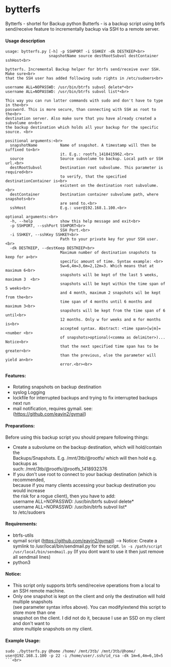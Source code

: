 bytterfs
========
Bytterfs - shortel for Backup python Butterfs - is a backup script using btrfs send/receive feature to incrementally backup
via SSH to a remote server.

####  Usage description
```
usage: bytterfs.py [-h] -p SSHPORT -i SSHKEY -dk DESTKEEP<br>
                   snapshotName source destRootSubvol destContainer sshHost<br>

bytterfs. Incremental Backup helper for btrfs send/receive over SSH. Make sure<br>
that the SSH user has added following sudo rights in /etc/sudoers<br>

username ALL=NOPASSWD: /usr/bin/btrfs subvol delete*<br>
username ALL=NOPASSWD: /usr/bin/btrfs subvol list*<br>

This way you can run latter commands with sudo and don't have to type in the<br>
password. This is more secure, than connecting with SSH as root to the<br>
destination server. Also make sure that you have already created a subvolume on<br>
the backup destination which holds all your backup for the specific source. <br>

positional arguments:<br>
  snapshotName          Name of snapshot. A timestamp will then be suffixed to<br>
                        it. E.g.: rootfs_1418415962.<br>
  source                Source subvolume to backup. Local path or SSH url.<br>
  destRootSubvol        Destination root subvolume. This parameter is required<br>
                        to verify, that the specified destinationContainer is<br>
                        existent on the destination root subvolume.<br>
  destContainer         Destination container subvolume path, where snapshots<br>
                        are send to.<br>
  sshHost               E.g.: user@192.168.1.100.<br>

optional arguments:<br>
  -h, --help            show this help message and exit<br>
  -p SSHPORT, --sshPort SSHPORT<br>
                        SSH Port.<br>
  -i SSHKEY, --sshKey SSHKEY<br>
                        Path to your private key for your SSH user.<br>
  -dk DESTKEEP, --destKeep DESTKEEP<br>
                        Maximum number of destination snapshots to keep for a<br>
                        specific amount of time. Syntax example: <br>
                        5w=6,4m=3,6m=2,12m=3. Which means that at maximum 6<br>
                        snapshots will be kept of the last 5 weeks, maximum 3  <br> 
                        snapshots will be kept within the time span of 5 weeks<br>
                        and 4 month, maximum 2 snapshots wil be kept from the<br>
                        time span of 4 months until 6 months and maximum 3<br>
                        snapshots will be kept from the time span of 6 until<br>
                        12 months. Only w for weeks and m for months is<br>
                        accepted syntax. Abstract: <time span>[w|m]= <number <br>
                        of snapshots>optional(<comma as delimiter>)... Notice<br>
                        that the next specified time span has to be greater<br>
                        than the previous, else the parameter will yield an<br>
                        error.<br><br>
```          

#### Features:
- Rotating snapshots on backup destination
- syslog Logging
- lockfile for interrupted backups and trying to fix interrupted backups next run
- mail notification, requires gymail. see: (https://github.com/eayin2/gymail) <br>

#### Preparations:<br>
Before using this backup script you should prepare following things:<br>
- Create a subvolume on the backup destination, which will hold/contain the <br>
   Backups/Snapshots. E.g. /mnt/3tb/@rootfs/  which will then hold e.g. backups as <br>
   such: /mnt/3tb/@rootfs/@rootfs_1418932376   <br>
- If you don't use root to connect to your backup destination (which is recommended,  <br>
   because if you many clients accessing your backup destination you would increase  <br>
   the risk for a rogue client), then you have to add: <br>
   username ALL=NOPASSWD: /usr/bin/btrfs subvol delete*<br>
   username ALL=NOPASSWD: /usr/bin/btrfs subvol list*<br>
   to /etc/sudoers<br>

#### Requirements: <br>
- btrfs-utils
- qymail script (https://github.com/eayin2/gymail) 
  --> Notice: Create a symlink to /usr/local/bin/sendmail.py for the script. `ln -s /path/script /usr/local/bin/sendmail.py`
  (If you dont want to use it then just remove all sendmail lines)
- python3<br>

#### Notice:<br>
- This script only supports btrfs send/receive operations from a local to an SSH remote machine.<br>
- Only one snapshot is kept on the client and only the destination will hold multiple snapshots<br>
  (see parameter syntax infos above). You can modify/extend this script to store more than one<br>
  snapshot on the client. I did not do it, because I use an SSD on my client and don't want to<br>
  store multiple snapshots on my client.<br>

#### Example Usage: <br>
```
sudo ./bytterfs.py @home /home/ /mnt/3tb/ /mnt/3tb/@home/ user@192.168.1.100 -p 22 -i /home/user/.ssh/id_rsa -dk 1m=6,4m=6,10=5
```<br>
